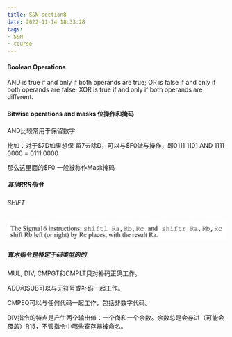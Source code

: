 ```yaml
---
title: S&N section8
date: 2022-11-14 18:33:28
tags:
- S&N
- course
---
```


#### Boolean Operations

AND is true if and only if both operands are true; 
OR is false if and only if both operands are false; 
XOR is true if and only if both operands are different.

#### Bitwise operations and masks 位操作和掩码

AND比较常用于保留数字

比如：对于\$7D如果想保 留7去除D，可以与\$F0做与操作，即0111 1101 AND 1111 0000 = 0111 0000

那么这里面的\$F0 一般被称作Mask掩码

##### 其他RRR指令

###### SHIFT

![image-20221114190329722](S-N-section8/image-20221114190329722.png)

##### 算术指令是特定于码类型的的 

MUL, DIV, CMPGT和CMPLT只对补码正确工作。

ADD和SUB可以与无符号或补码一起工作。

CMPEQ可以与任何代码一起工作，包括非数字代码。

DIV指令的特点是产生两个输出值：一个商和一个余数。余数总是会存进（可能会覆盖）R15，不管指令中哪些寄存器被命名。
